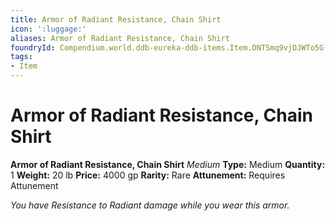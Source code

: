 ```yaml
---
title: Armor of Radiant Resistance, Chain Shirt
icon: ':luggage:'
aliases: Armor of Radiant Resistance, Chain Shirt
foundryId: Compendium.world.ddb-eureka-ddb-items.Item.DNTSmq9vjDJWTo5G
tags:
- Item
---
```


# Armor of Radiant Resistance, Chain Shirt

**Armor of Radiant Resistance, Chain Shirt**
_Medium_
**Type:** Medium
**Quantity:** 1
**Weight:** 20 lb
**Price:** 4000 gp
**Rarity:** Rare
**Attunement:** Requires Attunement

*You have Resistance to Radiant damage while you wear this armor.*